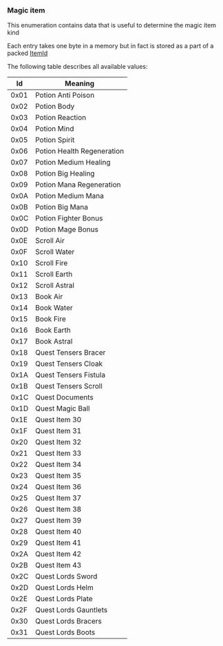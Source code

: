 ### Magic item

This enumeration contains data that is useful to determine the magic item kind

Each entry takes one byte in a memory but in fact is stored as a part of a packed [ItemId](../../ALMFormat/ItemIdMeaning.md)

The following table describes all available values:

Id | Meaning
----|---------
0x01 | Potion Anti Poison
0x02 | Potion Body
0x03 | Potion Reaction
0x04 | Potion Mind
0x05 | Potion Spirit
0x06 | Potion Health Regeneration
0x07 | Potion Medium Healing
0x08 | Potion Big Healing
0x09 | Potion Mana Regeneration
0x0A | Potion Medium Mana
0x0B | Potion Big Mana
0x0C | Potion Fighter Bonus
0x0D | Potion Mage Bonus
0x0E | Scroll Air
0x0F | Scroll Water
0x10 | Scroll Fire
0x11 | Scroll Earth
0x12 | Scroll Astral
0x13 | Book Air
0x14 | Book Water
0x15 | Book Fire
0x16 | Book Earth
0x17 | Book Astral
0x18 | Quest Tensers Bracer
0x19 | Quest Tensers Cloak
0x1A | Quest Tensers Fistula
0x1B | Quest Tensers Scroll
0x1C | Quest Documents
0x1D | Quest Magic Ball
0x1E | Quest Item 30
0x1F | Quest Item 31
0x20 | Quest Item 32
0x21 | Quest Item 33
0x22 | Quest Item 34
0x23 | Quest Item 35
0x24 | Quest Item 36
0x25 | Quest Item 37
0x26 | Quest Item 38
0x27 | Quest Item 39
0x28 | Quest Item 40
0x29 | Quest Item 41
0x2A | Quest Item 42
0x2B | Quest Item 43
0x2C | Quest Lords Sword
0x2D | Quest Lords Helm
0x2E | Quest Lords Plate
0x2F | Quest Lords Gauntlets
0x30 | Quest Lords Bracers
0x31 | Quest Lords Boots
